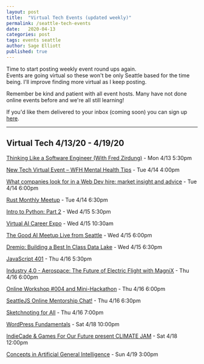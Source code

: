 ```yaml
---
layout: post
title:  "Virtual Tech Events (updated weekly)"
permalink: /seattle-tech-events
date:   2020-04-13
categories: post
tags: events seattle
author: Sage Elliott
published: true
---
```


Time to start posting weekly event round ups again.  
Events are going virtual so these won't be only Seattle based for the time being.
I'll improve finding more virtual as I keep posting. 

Remember be kind and patient with all event hosts. Many have not done online events before and we're all still learning!

If you'd like them delivered to your inbox (coming soon) you can sign up [here](https://mailchi.mp/32d244a64668/techseattle).

------- 

## Virtual Tech 4/13/20 - 4/19/20

[Thinking Like a Software Engineer (With Fred Zirdung)](https://www.eventbrite.com/e/webinar-thinking-like-a-software-engineer-with-fred-zirdung-tickets-99452773924) - Mon 4/13 5:30pm

[New Tech Virtual Event – WFH Mental Health Tips](https://www.meetup.com/NewTechSeattle/events/269911765/) - Tue 4/14 4:00pm

[What companies look for in a Web Dev hire: market insight and advice](https://www.meetup.com/Seattle-University-Web-Developers-Meetup/events/269901316/) - Tue 4/14 6:00pm

[Rust Monthly Meetup](https://www.meetup.com/Seattle-Rust-Meetup/events/prbtdrybcgbsb/) - Tue 4/14 6:30pm

[Intro to Python: Part 2](https://www.eventbrite.com/e/webinar-intro-to-python-part-2-tickets-101843474574) - Wed 4/15 5:30pm

[Virtual AI Career Expo](https://www.meetup.com/data-science-ODSC-Seattle/events/267992328/) - Wed 4/15 10:30am

[The Good AI Meetup Live from Seattle](https://www.meetup.com/TheGoodAI/events/267700511/) - Wed 4/15 6:00pm

[Dremio: Building a Best In Class Data Lake](https://www.meetup.com/Big-Data-Bellevue-BDB/events/fxbnllybcgbtb/) - Wed 4/15 6:30pm

[JavaScript 401](https://www.eventbrite.com/e/webinar-javascript-401-tickets-90847558493) - Thu 4/16 5:30pm

[Industry 4.0 - Aerospace: The Future of Electric Flight with MagniX](https://www.meetup.com/IoT-Hub/events/269773985/) - Thu 4/16 6:00pm

[Online Workshop #004 and Mini-Hackathon](https://www.meetup.com/Brother-Hackathon-Seattle/events/269797339/) - Thu 4/16 6:00pm

[SeattleJS Online Mentorship Chat!](https://www.meetup.com/seattlejs/events/269772247/) - Thu 4/16 6:30pm

[Sketchnoting for All](https://www.meetup.com/gdg-seattle/events/268195184/) - Thu 4/16 7:00pm

[WordPress Fundamentals](https://www.meetup.com/SeattleWordPressMeetup/events/xxbvnrybcgbxb/) - Sat 4/18 10:00pm

[IndieCade & Games For Our Future present CLIMATE JAM](https://www.meetup.com/SeattleIndies/events/269752396/) - Sat 4/18 12:00pm

[Concepts in Artificial General Intelligence](https://www.meetup.com/Northwest-Artificial-General-Intelligence-Meetup-Group/events/269798131/) - Sun 4/19 3:00pm
